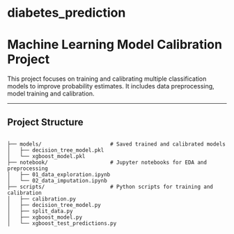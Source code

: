 # diabetes_prediction
# Machine Learning Model Calibration Project

This project focuses on training and calibrating multiple classification models to improve probability estimates. It includes data preprocessing, model training and calibration.

---

## Project Structure

```plaintext

├── models/                      # Saved trained and calibrated models
│   ├── decision_tree_model.pkl
│   └── xgboost_model.pkl
├── notebook/                    # Jupyter notebooks for EDA and preprocessing
│   ├── 01_data_exploration.ipynb
│   └── 02_data_imputation.ipynb
├── scripts/                     # Python scripts for training and calibration
│   ├── calibration.py
│   ├── decision_tree_model.py
│   ├── split_data.py
│   ├── xgboost_model.py
│   └── xgboost_test_predictions.py
